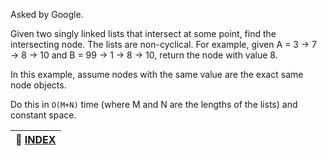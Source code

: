 Asked by Google.

Given two singly linked lists that intersect at some point, find the intersecting node. The lists are non-cyclical.
For example, given A = 3 &rarr; 7 &rarr; 8 &rarr; 10 and B = 99 &rarr; 1 &rarr; 8 &rarr; 10, return the node with value 8.

In this example, assume nodes with the same value are the exact same node objects.

Do this in `O(M+N)` time (where M and N are the lengths of the lists) and constant space.

|**:file_folder: [INDEX](https://github.com/theInvincible/Daily-Coding-Problem/blob/master/Collection/INDEX.md)**|
|----------------------------------------------------------------------------------------------------------------|

